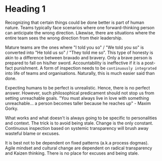 # Heading 1

Recognizing that certain things could be done better is part of human nature. Teams typically face scenarios where one forward-thinking person can anticipate the wrong direction. Likewise, there are situations where the entire team sees the wrong direction from their leadership.

Mature teams are the ones where "I told you so" / "We told you so" is converted into "He told us so" / "They told me so". This type of honesty is akin to a difference between bravado and bravery. Only a brave person is prepared to fall on his/her sword. Accountability is ineffective if it is a post-fact punishment. A form of inspection needs to be `continuously integrated` into life of teams and organisations. Naturally, this is much easier said than done.

Expecting humans to be perfect is unrealistic. Hence, there is no perfect answer. However, such philosophical predicament should not stop us from setting unreachable goals. "You must always live in love with something unreachable... a person becomes taller because he reaches up" - Maxim Gorky.

What works and what doesn't is always going to be specific to personalities and context. The trick is to avoid being stale. Change is the only constant. Continuous inspection based on systemic transparency will brush away wasteful blame or excuses.

It is best not to be dependent on fixed patterns (a.k.a process dogmas). Agile mindset and cultural change are dependent on radical transparency and Kaizen thinking. There is no place for excuses and being stale.
